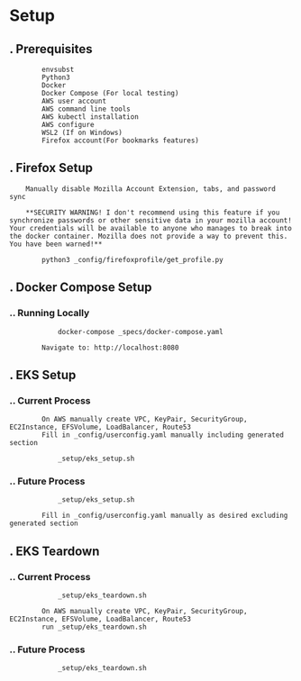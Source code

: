 # Setup

## . Prerequisites
```
        envsubst
        Python3
        Docker
        Docker Compose (For local testing)
        AWS user account
        AWS command line tools
        AWS kubectl installation
        AWS configure
        WSL2 (If on Windows)
        Firefox account(For bookmarks features)
```

## . Firefox Setup
        Manually disable Mozilla Account Extension, tabs, and password sync

        **SECURITY WARNING! I don't recommend using this feature if you synchronize passwords or other sensitive data in your mozilla account! Your credentials will be available to anyone who manages to break into the docker container. Mozilla does not provide a way to prevent this. You have been warned!**

```
        python3 _config/firefoxprofile/get_profile.py
```

## . Docker Compose Setup

### .. Running Locally
```
            docker-compose _specs/docker-compose.yaml
```
            Navigate to: http://localhost:8080

## . EKS Setup

### .. Current Process
            On AWS manually create VPC, KeyPair, SecurityGroup, EC2Instance, EFSVolume, LoadBalancer, Route53
            Fill in _config/userconfig.yaml manually including generated section
```
            _setup/eks_setup.sh
```

### .. Future Process
```
            _setup/eks_setup.sh
```
            Fill in _config/userconfig.yaml manually as desired excluding generated section

## . EKS Teardown

### .. Current Process
```
            _setup/eks_teardown.sh
```
            On AWS manually create VPC, KeyPair, SecurityGroup, EC2Instance, EFSVolume, LoadBalancer, Route53
            run _setup/eks_teardown.sh

### .. Future Process
```
            _setup/eks_teardown.sh
```



